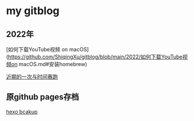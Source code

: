 # my gitblog

## 2022年

[如何下载YouTube视频 on macOS](https://github.com/ShiqingXu/gitblog/blob/main/2022/如何下载YouTube视频on macOS.md#安装homebrew)

[近期的一次与时间赛跑](https://github.com/ShiqingXu/gitblog/blob/main/2022/%E8%BF%91%E6%9C%9F%E7%9A%84%E4%B8%80%E6%AC%A1%E4%B8%8E%E6%97%B6%E9%97%B4%E8%B5%9B%E8%B7%91.md)

## 原github pages存档

[hexo bcakup](https://github.com/ShiqingXu/gitblog/tree/main/hexo%20backup)
